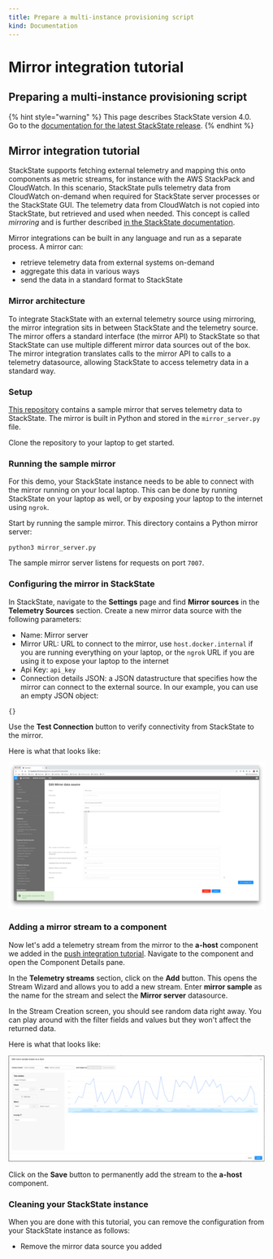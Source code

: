 ```yaml
---
title: Prepare a multi-instance provisioning script
kind: Documentation
---
```


# Mirror integration tutorial

## Preparing a multi-instance provisioning script

{% hint style="warning" %}
This page describes StackState version 4.0.  
Go to the [documentation for the latest StackState release](https://docs.stackstate.com/).
{% endhint %}

## Mirror integration tutorial

StackState supports fetching external telemetry and mapping this onto components as metric streams, for instance with the AWS StackPack and CloudWatch. In this scenario, StackState pulls telemetry data from CloudWatch on-demand when required for StackState server processes or the StackState GUI. The telemetry data from CloudWatch is not copied into StackState, but retrieved and used when needed. This concept is called _mirroring_ and is further described [in the StackState documentation](../mirroring.md).

Mirror integrations can be built in any language and run as a separate process. A mirror can:

* retrieve telemetry data from external systems on-demand
* aggregate this data in various ways
* send the data in a standard format to StackState

### Mirror architecture

To integrate StackState with an external telemetry source using mirroring, the mirror integration sits in between StackState and the telemetry source. The mirror offers a standard interface \(the mirror API\) to StackState so that StackState can use multiple different mirror data sources out of the box. The mirror integration translates calls to the mirror API to calls to a telemetry datasource, allowing StackState to access telemetry data in a standard way.

### Setup

[This repository](https://github.com/StackVista/mirror-integration-tutorial) contains a sample mirror that serves telemetry data to StackState. The mirror is built in Python and stored in the `mirror_server.py` file.

Clone the repository to your laptop to get started.

### Running the sample mirror

For this demo, your StackState instance needs to be able to connect with the mirror running on your local laptop. This can be done by running StackState on your laptop as well, or by exposing your laptop to the internet using `ngrok`.

Start by running the sample mirror. This directory contains a Python mirror server:

```text
python3 mirror_server.py
```

The sample mirror server listens for requests on port `7007`.

### Configuring the mirror in StackState

In StackState, navigate to the **Settings** page and find **Mirror sources** in the **Telemetry Sources** section. Create a new mirror data source with the following parameters:

* Name: Mirror server
* Mirror URL: URL to connect to the mirror, use `host.docker.internal` if you are running everything on your laptop, or the `ngrok` URL if you are using it to expose your laptop to the internet
* Api Key: `api_key`
* Connection details JSON: a JSON datastructure that specifies how the mirror can connect to the external source. In our example, you can use an empty JSON object:

```text
{}
```

Use the **Test Connection** button to verify connectivity from StackState to the mirror.

Here is what that looks like:

![](../../.gitbook/assets/example-mirror.png)

### Adding a mirror stream to a component

Now let's add a telemetry stream from the mirror to the **a-host** component we added in the [push integration tutorial](push_integration_tutorial.md). Navigate to the component and open the Component Details pane.

In the **Telemetry streams** section, click on the **Add** button. This opens the Stream Wizard and allows you to add a new stream. Enter **mirror sample** as the name for the stream and select the **Mirror server** datasource.

In the Stream Creation screen, you should see random data right away. You can play around with the filter fields and values but they won't affect the returned data.

Here is what that looks like:

![](../../.gitbook/assets/example-mirror-stream.png)

Click on the **Save** button to permanently add the stream to the **a-host** component.

### Cleaning your StackState instance

When you are done with this tutorial, you can remove the configuration from your StackState instance as follows:

* Remove the mirror data source you added

